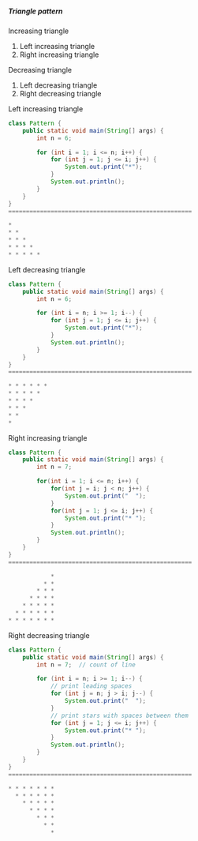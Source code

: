 <h5>Triangle pattern</h5>
<p>Increasing triangle</p>
<ol>
  <li>Left increasing triangle</li>
  <li>Right increasing triangle</li>
</ol>
<p>Decreasing triangle</p>
<ol>
  <li>Left decreasing triangle</li>
  <li>Right decreasing triangle</li>
</ol>

<p>Left increasing triangle</p>

```Java
class Pattern {
    public static void main(String[] args) {
        int n = 6;

        for (int i = 1; i <= n; i++) {
            for (int j = 1; j <= i; j++) {
                System.out.print("*");     
            }
            System.out.println();
        }
    }
}
====================================================

* 
* * 
* * * 
* * * * 
* * * * * 
```
<p>Left decreasing triangle</p>

```Java
class Pattern {
    public static void main(String[] args) {
        int n = 6;

        for (int i = n; i >= 1; i--) {
            for (int j = 1; j <= i; j++) {
                System.out.print("*");     
            }
            System.out.println();
        }
    }
}
====================================================

* * * * * * 
* * * * * 
* * * * 
* * * 
* * 
* 
```
<p>Right increasing triangle</p>

```Java
class Pattern {
    public static void main(String[] args) {
        int n = 7;

        for(int i = 1; i <= n; i++) {
            for(int j = i; j < n; j++) {
                System.out.print("  ");
            }
            for(int j = 1; j <= i; j++) {
                System.out.print("* ");
            }
            System.out.println();
        }
    }
}
====================================================

            * 
          * *
        * * *
      * * * *
    * * * * *
  * * * * * *
* * * * * * *
```
<p>Right decreasing triangle</p>

```Java
class Pattern {
    public static void main(String[] args) {
        int n = 7;  // count of line

        for (int i = n; i >= 1; i--) {
            // print leading spaces
            for (int j = n; j > i; j--) {
                System.out.print("  ");
            }
            // print stars with spaces between them
            for (int j = 1; j <= i; j++) {
                System.out.print("* ");
            }
            System.out.println();
        }
    }
}
====================================================

* * * * * * * 
  * * * * * *
    * * * * *
      * * * *
        * * *
          * *
            *
```
